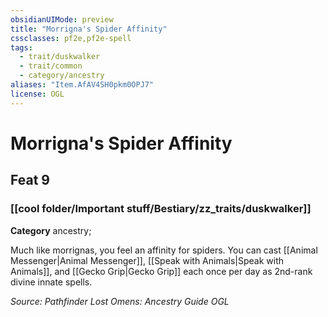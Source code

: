 ```yaml
---
obsidianUIMode: preview
title: "Morrigna's Spider Affinity"
cssclasses: pf2e,pf2e-spell
tags:
  - trait/duskwalker
  - trait/common
  - category/ancestry
aliases: "Item.AfAV4SH0pkm0OPJ7"
license: OGL
---
```

# Morrigna's Spider Affinity
## Feat 9
### [[cool folder/Important stuff/Bestiary/zz_traits/duskwalker]]

**Category** ancestry; 




Much like morrignas, you feel an affinity for spiders. You can cast [[Animal Messenger|Animal Messenger]], [[Speak with Animals|Speak with Animals]], and [[Gecko Grip|Gecko Grip]] each once per day as 2nd-rank divine innate spells.

*Source: Pathfinder Lost Omens: Ancestry Guide*
*OGL*